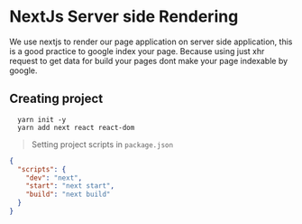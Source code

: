 # NextJs Server side Rendering

We use nextjs to render our page application on server side application, this is a good practice to google index your page. Because using just xhr request to get data for build your pages dont make your page indexable by google.

## Creating project

```
  yarn init -y
  yarn add next react react-dom
```

> Setting project scripts in `package.json`

```json
{
  "scripts": {
    "dev": "next",
    "start": "next start",
    "build": "next build"
  }
}
```
